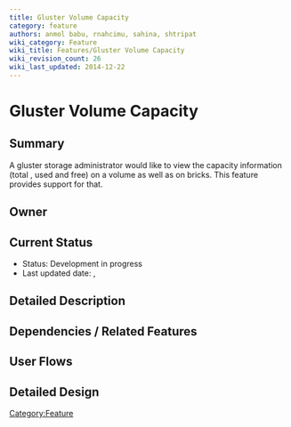 ```yaml
---
title: Gluster Volume Capacity
category: feature
authors: anmol babu, rnahcimu, sahina, shtripat
wiki_category: Feature
wiki_title: Features/Gluster Volume Capacity
wiki_revision_count: 26
wiki_last_updated: 2014-12-22
---
```


# Gluster Volume Capacity

## Summary

A gluster storage administrator would like to view the capacity information (total , used and free) on a volume as well as on bricks. This feature provides support for that.

## Owner

## Current Status

*   Status: Development in progress
*   Last updated date: ,

## Detailed Description

## Dependencies / Related Features

## User Flows

## Detailed Design

<Category:Feature>
